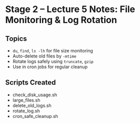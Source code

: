 # Stage 2 – Lecture 5 Notes: File Monitoring & Log Rotation

## Topics
- `du`, `find`, `ls -lh` for file size monitoring
- Auto-delete old files by `-mtime`
- Rotate logs safely using `truncate`, `gzip`
- Use in cron jobs for regular cleanup

## Scripts Created
- check_disk_usage.sh
- large_files.sh
- delete_old_logs.sh
- rotate_log.sh
- cron_safe_cleanup.sh


